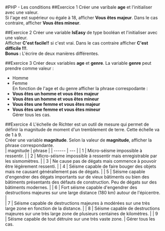 #PHP - Les conditions
##Exercice 1
Créer une varibale **age** et l'initialiser avec une valeur.  
Si l'age est supérieur ou égale à 18, afficher **Vous êtes majeur**. Dans le cas contraire, afficher **Vous êtes mineur**.

##Exercice 2
Créer une variable **IsEasy** de type booléan et l'initialiser avec une valeur.  
Afficher **C'est facile!!** si c'est vrai. Dans le cas contraire afficher **C'est difficile !!!**.  
**Bonus :** L'écrire de deux manières différentes.

##Exercice 3
Créer deux variables **age** et **genre**. La variable **genre** peut prendre comme valeur :
- Homme
- Femme  
En fonction de l'age et du genre afficher la phrase correspodante :
- **Vous êtes un homme et vous êtes majeur**
- **Vous êtes un homme et vous êtes mineur**
- **Vous êtes une femme et vous êtes majeur**
- **Vous êtes une femme et vous êtes mineur**  
Gérer tous les cas.

##Exercice 4
L'échelle de Richter est un outil de mesure qui permet de définir la magnitude de moment d'un tremblement de terre. Cette échelle va de 1 à 9.  
Créer une variable **magnitude**. Selon la valeur de **magnitude**, afficher la phrase correspondante.  
|   magnitude   |   phrase                                                                                                                             |
|    ------     |    ---   |
|   1           |   Micro-séisme impossible à ressentir.   |
|   2           |   Micro-séisme impossible à ressentir mais enregistrable par les sismomètres.    |
|   3           |   Ne cause pas de dégats mais commence à pouvoir être légèrement ressenti.   |
|   4           |   Séisme capable de faire bouger des objets mais ne causant générallement pas de dégats.   |
|   5           |   Séisme capable d'engendrer des dégats importants sur de vieux bâtiments ou bien des bâtiments présentants des défauts de construction. Peu de dégats sur des bâtiments modernes.   |
|   6           |   Fort séisme capable d'engendrer des destructions majeures sur une large distance (180 km) autour de l'épicentre.                                                             |   
|   7           |   Séisme capable de destructions majeures à modérées sur une très large zone en fonction de la distance.                                                                |
|   8           |   Séisme capable de destructions majeures sur une très large zone de plusieurs centaines de kilomètres.                                                              |
|   9           |   Séisme capable de tout détruire sur une très vaste zone.                                                                    |
Gérer tous les cas.
